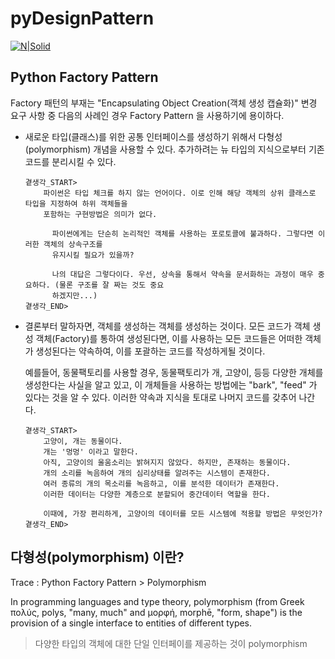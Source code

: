 # pyDesignPattern

[![N|Solid](https://cldup.com/dTxpPi9lDf.thumb.png)](https://nodesource.com/products/nsolid)

## Python Factory Pattern

Factory 패턴의 부재는 "Encapsulating Object Creation(객체 생성 캡슐화)"
변경 요구 사항 중 다음의 사례인 경우 Factory Pattern 을 사용하기에 용이하다.
- 새로운 타입(클래스)를 위한 공통 인터페이스를 생성하기 위해서 다형성(polymorphism) 개념을 사용할 수 있다.
  추가하려는 뉴 타입의 지식으로부터 기존 코드를 분리시킬 수 있다.

      곁생각_START>
          파이썬은 타입 체크를 하지 않는 언어이다. 이로 인해 해당 객체의 상위 클래스로 타입을 지정하여 하위 객체들을
          포함하는 구현방법은 의미가 없다.

            파이썬에게는 단순히 논리적인 객체를 사용하는 포로토콜에 불과하다. 그렇다면 이러한 객체의 상속구조를
            유지시킬 필요가 있을까?

            나의 대답은 그렇다이다. 우선, 상속을 통해서 약속을 문서화하는 과정이 매우 중요하다. (물론 구조를 잘 짜는 것도 중요
            하겠지만...)
      곁생각_END>
- 결론부터 말하자면, 객체를 생성하는 객체를 생성하는 것이다. 모든 코드가 객체 생성 객체(Factory)를 통하여 생성된다면,
  이를 사용하는 모든 코드들은 어떠한 객체가 생성된다는 약속하여, 이를 포괄하는 코드를 작성하게될 것이다.

  예를들어, 동물팩토리를 사용할 경우, 동물팩토리가 개, 고양이, 등등 다양한 개체를 생성한다는 사실을 알고 있고,
  이 개체들을 사용하는 방법에는 "bark", "feed" 가 있다는 것을 알 수 있다.
  이러한 약속과 지식을 토대로 나머지 코드를 갖추어 나간다.



      곁생각_START>
          고양이, 개는 동물이다.
          개는 '멍멍' 이라고 말한다.
          아직, 고양이의 울움소리는 밝혀지지 않았다. 하지만, 존재하는 동물이다.
          개의 소리를 녹음하여 개의 심리상태를 알려주는 시스템이 존재한다.
          여러 종류의 개의 목소리를 녹음하고, 이를 분석한 데이터가 존재한다.
          이러한 데이터는 다양한 계층으로 분할되어 중간데이터 역할을 한다.

          이때에, 가장 편리하게, 고양이의 데이터를 모든 시스템에 적용할 방법은 무엇인가?
      곁생각_END>

## 다형성(polymorphism) 이란?
Trace : Python Factory Pattern > Polymorphism

In programming languages and type theory, polymorphism (from Greek πολύς, polys, "many, much" and μορφή, morphē,
"form, shape") is the provision of a single interface to entities of different types.
> 다양한 타입의 객체에 대한 단일 인터페이를 제공하는 것이 polymorphism

